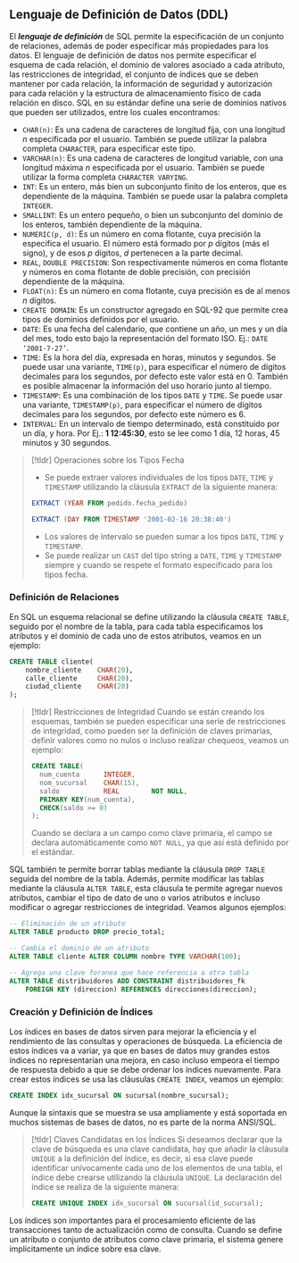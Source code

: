 ## Lenguaje de Definición de Datos (DDL)
El ***lenguaje de definición*** de SQL permite la especificación de un conjunto de relaciones, además de poder especificar más propiedades para los datos. El lenguaje de definición de datos nos permite especificar el esquema de cada relación, el dominio de valores asociado a cada atributo, las restricciones de integridad, el conjunto de índices que se deben mantener por cada relación, la información de seguridad y autorización para cada relación y la estructura de almacenamiento físico de cada relación en disco.
SQL en su estándar define una serie de dominios nativos que pueden ser utilizados, entre los cuales encontramos:
- `CHAR(n)`: Es una cadena de caracteres de longitud fija, con una longitud $n$ especificada por el usuario. También se puede utilizar la palabra completa `CHARACTER`, para especificar este tipo.
- `VARCHAR(n)`: Es una cadena de caracteres de longitud variable, con una longitud máxima $n$ especificada por el usuario. También se puede utilizar la forma completa `CHARACTER VARYING`.
- `INT`: Es un entero, más bien un subconjunto finito de los enteros, que es dependiente de la máquina. También se puede usar la palabra completa `INTEGER`.
- `SMALLINT`: Es un entero pequeño, o bien un subconjunto del dominio de los enteros, también dependiente de la máquina.
- `NUMERIC(p, d)`: Es un número en coma flotante, cuya precisión la especifica el usuario. El número está formado por $p$ dígitos (más el signo), y de esos $p$ dígitos, $d$ pertenecen a la parte decimal.
- `REAL`, `DOUBLE PRECISION`: Son respectivamente números en coma flotante y números en coma flotante de doble precisión, con precisión dependiente de la máquina.
- `FLOAT(n)`: Es un número en coma flotante, cuya precisión es de al menos $n$ dígitos.
- `CREATE DOMAIN`: Es un constructor agregado en SQL-92 que permite crea tipos de dominios definidos por el usuario.
- `DATE`: Es una fecha del calendario, que contiene un año, un mes y un día del mes, todo esto bajo la representación del formato ISO. Ej.: `DATE ‘2001-7-27’`.
- `TIME`: Es la hora del día, expresada en horas, minutos y segundos. Se puede usar una variante, `TIME(p)`, para especificar el número de dígitos decimales para los segundos, por defecto este valor está en 0. También es posible almacenar la información del uso horario junto al tiempo.
- `TIMESTAMP`: Es una combinación de los tipos `DATE` y `TIME`. Se puede usar una variante, `TIMESTAMP(p)`, para especificar el número de dígitos decimales para los segundos, por defecto este número es 6.
- `INTERVAL`: En un intervalo de tiempo determinado, está constituido por un día, y hora. Por Ej.: **1 12:45:30**, esto se lee como 1 día, 12 horas, 45 minutos y 30 segundos.

>[!tldr] Operaciones sobre los Tipos Fecha
>- Se puede extraer valores individuales de los tipos `DATE`, `TIME` y `TIMESTAMP` utilizando la cláusula `EXTRACT` de la siguiente manera:
>```sql
>EXTRACT (YEAR FROM pedido.fecha_pedido)
>
>EXTRACT (DAY FROM TIMESTAMP '2001-02-16 20:38:40')
>```
>- Los valores de intervalo se pueden sumar a los tipos `DATE`, `TIME` y `TIMESTAMP`.
>- Se puede realizar un `CAST` del tipo string a `DATE`, `TIME` y `TIMESTAMP` siempre y cuando se respete el formato especificado para los tipos fecha.
### Definición de Relaciones
En SQL un esquema relacional se define utilizando la cláusula `CREATE TABLE`, seguido por el nombre de la tabla, para cada tabla especificamos los atributos y el dominio de cada uno de estos atributos, veamos en un ejemplo:
```sql
CREATE TABLE cliente(
	nombre_cliente    CHAR(20),
	calle_cliente     CHAR(20),
	ciudad_cliente    CHAR(20)
);
```

>[!tldr] Restricciones de Integridad
>Cuando se están creando los esquemas, también se pueden especificar una serie de restricciones de integridad, como pueden ser la definición de claves primarias, definir valores como no nulos o incluso realizar chequeos, veamos un ejemplo:
>```sql
>CREATE TABLE(
>	num_cuenta      INTEGER,
>	nom_sucursal    CHAR(15),
>	saldo           REAL        NOT NULL,
>	PRIMARY KEY(num_cuenta),
>	CHECK(saldo >= 0)
>);
>```
>Cuando se declara a un campo como clave primaria, el campo se declara automáticamente como `NOT NULL`, ya que así está definido por el estándar.

SQL también te permite borrar tablas mediante la cláusula `DROP TABLE` seguida del nombre de la tabla. Además, permite modificar las tablas mediante la cláusula `ALTER TABLE`, esta cláusula te permite agregar nuevos atributos, cambiar el tipo de dato de uno o varios atributos e incluso modificar o agregar restricciones de integridad. Veamos algunos ejemplos:
```sql
-- Eliminación de un atributo
ALTER TABLE producto DROP precio_total;

-- Cambia el dominio de un atributo
ALTER TABLE cliente ALTER COLUMN nombre TYPE VARCHAR(100);

-- Agrega una clave foranea que hace referencia a otra tabla
ALTER TABLE distribuidores ADD CONSTRAINT distribuidores_fk
	FOREIGN KEY (direccion) REFERENCES direcciones(direccion);
```
### Creación y Definición de Índices
Los índices en bases de datos sirven para mejorar la eficiencia y el rendimiento de las consultas y operaciones de búsqueda. La eficiencia de estos índices va a variar, ya que en bases de datos muy grandes estos índices no representarían una mejora, en caso incluso empeora el tiempo de respuesta debido a que se debe ordenar los índices nuevamente. Para crear estos índices se usa las cláusulas `CREATE INDEX`, veamos un ejemplo:
```sql
CREATE INDEX idx_sucursal ON sucursal(nombre_sucursal);
```

Aunque la sintaxis que se muestra se usa ampliamente y está soportada en muchos sistemas de bases de datos, no es parte de la norma ANSI/SQL.
>[!tldr] Claves Candidatas en los Índices
>Si deseamos declarar que la clave de búsqueda es una clave candidata, hay que añadir la cláusula `UNIQUE` a la definición del índice, es decir, si esa clave puede identificar unívocamente cada uno de los elementos de una tabla, el índice debe crearse utilizando la cláusula `UNIQUE`. La declaración del índice se realiza de la siguiente manera:
>```sql
>CREATE UNIQUE INDEX idx_sucursal ON sucursal(id_sucursal);
>```

Los índices son importantes para el procesamiento eficiente de las transacciones tanto de actualización como de consulta. Cuando se define un atributo o conjunto de atributos como clave primaria, el sistema genere implícitamente un índice sobre esa clave.